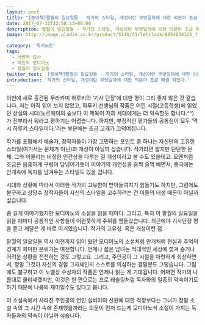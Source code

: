 ```yaml
---
layout: post
title: "[종이책]팔월의 일요일들 - 작가의 스타일, 개성이란 무엇일까에 대한 의문이 조금 해결 되었다."
date: 2017-07-31T22:58:13+00:00
description: 팔월의 일요일들 - 작가의 스타일, 개성이란 무엇일까에 대한 의문이 조금 해결 되었다
image: http://image.aladin.co.kr/product/5140/41/letslook/8954634125_f.jpg

category: '독서노트'  
tags: 
  - 사변적 묘사
  - 파트릭 모디아노
  - 팔월의 일요일들
twitter_text: '[종이책]팔월의 일요일들 - 작가의 스타일, 개성이란 무엇일까에 대한 의문이 조금 해결 되었다.'
introduction: '작가의 스타일, 개성이란 무엇일까에 대한 의문이 조금 해결 되었다.'
---
```


이번에 새로 출간된 무라카미 하루키의 &#8216;기사 단장&#8217;에 대한 평이 그리 좋지 않은 것 같습니다. 저는 아직 읽어 보지 않았고, 하루키 선생님의 작품은 어린 시절(고등학생)에 읽었던 상실의 시대(노르웨이의 숲보다 이 제목이 저희 세대에게는 더 익숙할듯 합니다.^^)가 전부라서 뭐라고 평하기는 어렵습니다. 하지만, 부정적인 평가들의 공통점이 모두 &#8216;역시 하루키 스타일이다.&#8217;라는 부분에는 조금 고개가 끄덕여집니다.

작가를 포함해서 예술가, 창작자들이 가장 고민하는 포인트 중 하나는 자신만의 고유한 스타일(여기서는 문체가 아닌)과 개성이 아닐까 싶습니다. 작가라면 짧지만 단단한 문체. 그와 어울리는 비정한 인간상을 다루는 걸 개성이라고 볼 수도 있을테고. 모옌처럼 조금은 음흉하게 구렁이 담넘어가듯이 이야기의 개연성을 슬쩍 슬쩍 빼면서, 종국에는 안개속에 독자를 남겨두는 스타일도 있을 겁니다.

시대와 상황에 따라서 이러한 작가의 고유함이 받아들여지기 힘들기도 하지만, 그럼에도 불구하고 상당수 창작자들이 자신의 스타일을 고수하려는 건 이들의 태생 때문이 아닐까 싶습니다.

좀 길게 이야기했지만 모디아노의 소설을 읽을 때마다. 그리고, 특히 이 팔월의 일요일을 읽을 때마다 공통적인 사항들이 어렴풋하게 주위를 맴돌았습니다. 최근에야 기사단장 평을 듣고 깨달은 게 바로 이거였습니다. 작가의 고유성. 혹은 개성이런 점.

팔월의 일요일들 역시 이전까지 읽어 왔던 모디아노의 소설처럼 안개처럼 현실과 추억의 경계가 희미한 분위기는 여전합니다. 언제나 젋은 남녀는 적대적인 세상에 쫓겨 숨거나 어려운 상황을 전전하는 것도 그렇고요. 그리고, 주인공이 그 시절을 아련하게 회상하면서, 정말 그것이 자신의 경험 그자체인지 스스로를 의심하는 결말분도 그렇습니다. 그럼에도 불구하고 이 노벨상 수상자의 작품은 언제나 읽는 게 기대됩니다. 어쩌면 작가의 나름대로 클리셰겠지만, 이것은 한 편으로는 프로 레슬링처럼 독자와의 일종의 약속이기도 하기 때문에 나름의 재미일수도 있다고 봅니다.

이 소설속에서 사라진 주인공의 연인 실비아의 신원에 대한 걱정보다는 그녀가 정말 소설 속의 그 시간 속에 존재했을까라는 의문이 먼저 드는게 모디아노식 소설이 가지는 독자들과의 약속이 아닐까 싶습니다.
